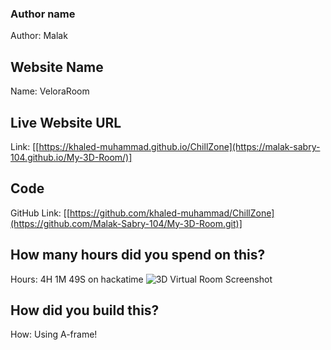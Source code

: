 ### Author name

Author: Malak

<!-- A name or nickname that you want to appear as the author of the website -->

## Website Name

Name: VeloraRoom

## Live Website URL

Link: [[https://khaled-muhammad.github.io/ChillZone](https://malak-sabry-104.github.io/My-3D-Room/)]

## Code

GitHub Link: [[https://github.com/khaled-muhammad/ChillZone](https://github.com/Malak-Sabry-104/My-3D-Room.git)]

## How many hours did you spend on this?

Hours: 4H 1M 49S on hackatime
![3D Virtual Room Screenshot](./assests/screenshot.png)


## How did you build this?

How: Using A-frame!  
